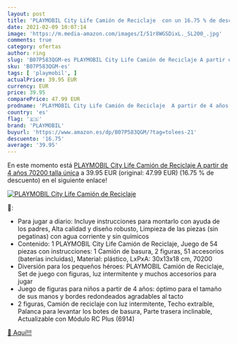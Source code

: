 ```yaml
---
layout: post
title: 'PLAYMOBIL City Life Camión de Reciclaje  con un 16.75 % de descuento'
date: 2021-02-09 10:07:14
image: 'https://m.media-amazon.com/images/I/51r8WGSDixL._SL200_.jpg'
comments: true
category: ofertas
author: ring
slug: 'B07P583QGM-es PLAYMOBIL City Life Camión de Reciclaje A partir de 4 años...'
sku: 'B07P583QGM-es'
tags: [ 'playmobil', ]
actualPrice: 39.95 EUR
currency: EUR
price: 39.95
comparePrice: 47.99 EUR
prodname: 'PLAYMOBIL City Life Camión de Reciclaje  A partir de 4 años  70200   talla única'
country: 'es'
flag: '🇪🇸'
brand: 'PLAYMOBIL'
buyurl: 'https://www.amazon.es/dp/B07P583QGM/?tag=tolees-21'
descuento: '16.75'
average: '39.95'
---
```


En este momento está [PLAYMOBIL City Life Camión de Reciclaje  A partir de 4 años  70200   talla única](https://www.amazon.es/dp/B07P583QGM/?tag=tolees-21) a 39.95 EUR (original: 47.99 EUR) (16.75 %  de descuento) en el siguiente enlace!

[![PLAYMOBIL City Life Camión de Reciclaje ](https://m.media-amazon.com/images/I/51r8WGSDixL._SL200_.jpg)](https://www.amazon.es/dp/B07P583QGM/?tag=tolees-21)

🔎:

- Para jugar a diario: Incluye instrucciones para montarlo con ayuda de los padres, Alta calidad y diseño robusto, Limpieza de las piezas (sin pegatinas) con agua corriente y sin químicos
- Contenido: 1 PLAYMOBIL City Life Camión de Reciclaje, Juego de 54 piezas con instrucciones: 1 Camión de basura, 2 figuras, 51 accesorios (baterías incluidas), Material: plástico, LxPxA: 30x13x18 cm, 70200
- Diversión para los pequeños héroes: PLAYMOBIL Camión de Reciclaje, Set de juego con figuras, luz intermitente y muchos accesorios para jugar
- Juego de figuras para niños a partir de 4 años: óptimo para el tamaño de sus manos y bordes redondeados agradables al tacto
- 2 figuras, Camión de reciclaje con luz intermitente, Techo extraíble, Palanca para levantar los botes de basura, Parte trasera inclinable, Actualizable con Módulo RC Plus (6914)

[🛒 Aquí!!!](https://www.amazon.es/dp/B07P583QGM/?tag=tolees-21)
